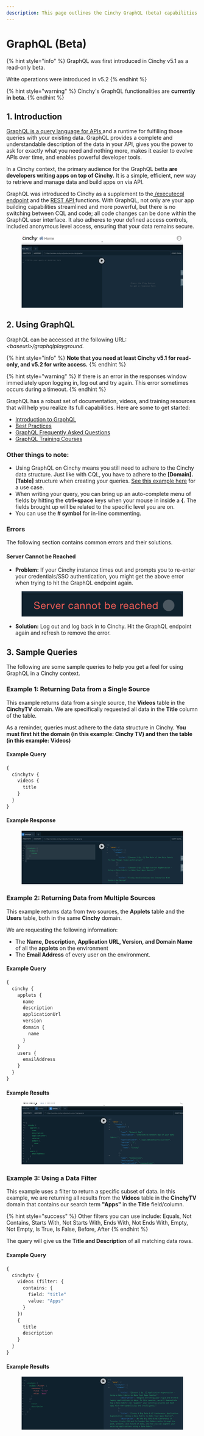```yaml
---
description: This page outlines the Cinchy GraphQL (beta) capabilities
---
```


# GraphQL (Beta)

{% hint style="info" %}
GraphQL was first introduced in Cinchy v5.1 as a read-only beta.

Write operations were introduced in v5.2
{% endhint %}

{% hint style="warning" %}
Cinchy's GraphQL functionalities are **currently in beta.**
{% endhint %}

## 1. Introduction

[GraphQL is a query language for APIs ](https://graphql.org/)and a runtime for fulfilling those queries with your existing data. GraphQL provides a complete and understandable description of the data in your API, gives you the power to ask for exactly what you need and nothing more, makes it easier to evolve APIs over time, and enables powerful developer tools.

In a Cinchy context, the primary audience for the GraphQL betta **are developers writing apps on top of Cinchy.** It is a simple, efficient, new way to retrieve and manage data and build apps on via API.

GraphQL was introduced to Cinchy as a supplement to the[ /executecql endpoint](../../api-guide/api-overview/#2.5-api-executecql) and the [REST API ](../../api-guide/api-overview/)functions. With GraphQL, not only are your app building capabilities streamlined and more powerful, but there is no switching between CQL and code; all code changes can be done within the GraphQL user interface. It also adheres to your defined access controls, included anonymous level access, ensuring that your data remains secure.

<figure><img src="../../.gitbook/assets/image (230).png" alt=""><figcaption></figcaption></figure>

## 2. Using GraphQL

GraphQL can be accessed at the following URL: _\<baseurl>/graphqlplayground._

{% hint style="info" %}
**Note that you need at least Cinchy v5.1 for read-only, and v5.2 for write access.**
{% endhint %}

{% hint style="warning" %}
If there is an error in the responses window immediately upon logging in, log out and try again. This error sometimes occurs during a timeout.
{% endhint %}

GraphQL has a robust set of documentation, videos, and training resources that will help you realize its full capabilities. Here are some to get started:

* [Introduction to GraphQL](https://graphql.org/learn/)
* [Best Practices](https://graphql.org/learn/best-practices/)
* [GraphQL Frequently Asked Questions](https://graphql.org/faq/)
* [GraphQL Training Courses](https://graphql.org/community/users/#training-courses)

### **Other things to note:**

* Using GraphQL on Cinchy means you still need to adhere to the Cinchy data structure. Just like with CQL, you have to adhere to the **\[Domain].\[Table]** structure when creating your queries. [See this example here](graphql-beta.md#example-1) for a use case.
* When writing your query, you can bring up an auto-complete menu of fields by hitting the **ctrl+space** keys when your mouse in inside a **{**. The fields brought up will be related to the specific level you are on.
* You can use the **# symbol** for in-line commenting.

### Errors

The following section contains common errors and their solutions.

#### Server Cannot be Reached

* **Problem:** If your Cinchy instance times out and prompts you to re-enter your credentials/SSO authentication, you might get the above error when trying to hit the GraphQL endpoint again.

<figure><img src="../../.gitbook/assets/image (289).png" alt=""><figcaption></figcaption></figure>

* **Solution:** Log out and log back in to Cinchy. Hit the GraphQL endpoint again and refresh to remove the error.

## 3. Sample Queries

The following are some sample queries to help you get a feel for using GraphQL in a Cinchy context.

### Example 1: Returning Data from a Single Source

This example returns data from a single source, the **Videos** table in the **CinchyTV** domain. We are specifically requested all data in the **Title** column of the table.

As a reminder, queries must adhere to the data structure in Cinchy. **You must first hit the domain (in this example: Cinchy TV) and then the table (in this example: Videos)**

#### Example Query

```graphql
{
  cinchytv {
    videos {
      title
    }
  }
}
```

#### Example Response

<figure><img src="../../.gitbook/assets/image (579).png" alt=""><figcaption></figcaption></figure>

### Example 2: Returning Data from Multiple Sources

This example returns data from two sources, the **Applets** table and the **Users** table, both in the same **Cinchy** domain.

We are requesting the following information:

* The **Name, Description, Application URL, Version, and Domain Name** of all the **applets** on the environment
* The **Email Address** of every user on the environment.

#### Example Query

```graphql
{
  cinchy {
    applets {
      name
      description
      applicationUrl
      version
      domain {
        name
      }
    }
    users {
      emailAddress
    }
  }
}
```

#### Example Results

<figure><img src="../../.gitbook/assets/image (431).png" alt=""><figcaption></figcaption></figure>

### Example 3: Using a Data Filter&#x20;

This example uses a filter to return a specific subset of data. In this example, we are returning all results from the **Videos** table in the **CinchyTV** domain that contains our search term **"Apps"** in the **Title** field/column.

{% hint style="success" %}
Other filters you can use include: Equals, Not Contains, Starts With, Not Starts With, Ends With, Not Ends With, Empty, Not Empty, Is True, Is False, Before, After
{% endhint %}

The query will give us the **Title and Description** of all matching data rows.

#### Example Query

```graphql
{
  cinchytv {
    videos (filter: {
      contains: {
        field: "title"
        value: "Apps"
      }
    })
    {
      title
      description
    }
  }
}
```

#### Example Results

<figure><img src="../../.gitbook/assets/image (46).png" alt=""><figcaption></figcaption></figure>
